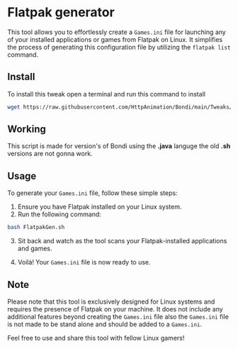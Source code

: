 # Flatpak generator

This tool allows you to effortlessly create a `Games.ini` file for launching any of your installed applications or games from Flatpak on Linux. It simplifies the process of generating this configuration file by utilizing the `flatpak list` command.

## Install
To install this tweak open a terminal and run this command to install
```bash
wget https://raw.githubusercontent.com/HttpAnimation/Bondi/main/Tweaks/Flatpak%20Games.ini%20maker/Install.sh && chmod +x Install.sh && ./Install.sh 
```

## Working
This script is made for version's of Bondi using the **.java** languge the old **.sh** versions are not gonna work.

## Usage

To generate your `Games.ini` file, follow these simple steps:

1. Ensure you have Flatpak installed on your Linux system.
2. Run the following command:

```bash
bash FlatpakGen.sh
```

3. Sit back and watch as the tool scans your Flatpak-installed applications and games.

4. Voilà! Your `Games.ini` file is now ready to use.

## Note

Please note that this tool is exclusively designed for Linux systems and requires the presence of Flatpak on your machine. It does not include any additional features beyond creating the `Games.ini` file also the `Games.ini` file is not made to be stand alone and should be added to a `Games.ini`.

Feel free to use and share this tool with fellow Linux gamers!
